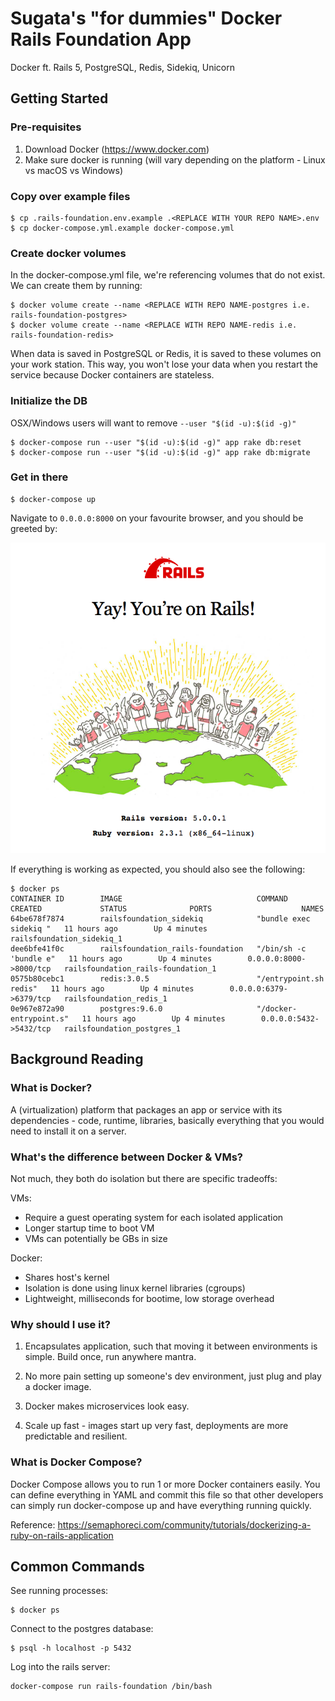 # Sugata's "for dummies" Docker Rails Foundation App

Docker ft. Rails 5, PostgreSQL, Redis, Sidekiq, Unicorn

## Getting Started

### Pre-requisites
1. Download Docker (https://www.docker.com)
2. Make sure docker is running (will vary depending on the platform - Linux vs macOS vs Windows)

### Copy over example files
```shell
$ cp .rails-foundation.env.example .<REPLACE WITH YOUR REPO NAME>.env
$ cp docker-compose.yml.example docker-compose.yml
```

### Create docker volumes
In the docker-compose.yml file, we're referencing volumes that do not exist. We can create them by running:

```shell
$ docker volume create --name <REPLACE WITH REPO NAME-postgres i.e. rails-foundation-postgres>
$ docker volume create --name <REPLACE WITH REPO NAME-redis i.e. rails-foundation-redis>
```

When data is saved in PostgreSQL or Redis, it is saved to these volumes on your work station. This way, you won't lose your data when you restart the service because Docker containers are stateless.

### Initialize the DB
OSX/Windows users will want to remove `--­­user "$(id -­u):$(id -­g)"`

```shell
$ docker­-compose run --­­user "$(id ­-u):$(id -­g)" app rake db:reset
$ docker­-compose run --­­user "$(id ­-u):$(id -­g)" app rake db:migrate
```

### Get in there
```
$ docker-compose up
```

Navigate to `0.0.0.0:8000` on your favourite browser, and you should be greeted by:

![Started Rails](https://raw.githubusercontent.com/sugataa/rails-foundation/master/public/complete.png)

If everything is working as expected, you should also see the following:

```shell
$ docker ps
CONTAINER ID        IMAGE                              COMMAND                  CREATED             STATUS              PORTS                    NAMES
64be678f7874        railsfoundation_sidekiq            "bundle exec sidekiq "   11 hours ago        Up 4 minutes                                 railsfoundation_sidekiq_1
dee6bfe41f0c        railsfoundation_rails-foundation   "/bin/sh -c 'bundle e"   11 hours ago        Up 4 minutes        0.0.0.0:8000->8000/tcp   railsfoundation_rails-foundation_1
0575b80cebc1        redis:3.0.5                        "/entrypoint.sh redis"   11 hours ago        Up 4 minutes        0.0.0.0:6379->6379/tcp   railsfoundation_redis_1
0e967e872a90        postgres:9.6.0                     "/docker-entrypoint.s"   11 hours ago        Up 4 minutes        0.0.0.0:5432->5432/tcp   railsfoundation_postgres_1
```

## Background Reading

### What is Docker?

A (virtualization) platform that packages an app or service with its dependencies - code, runtime, libraries, basically everything that you would need to install it on a server.

### What's the difference between Docker & VMs?

Not much, they both do isolation but there are specific tradeoffs:

VMs:
- Require a guest operating system for each isolated application
- Longer startup time to boot VM
- VMs can potentially be GBs in size

Docker:
- Shares host's kernel
- Isolation is done using linux kernel libraries (cgroups)
- Lightweight, milliseconds for bootime, low storage overhead

### Why should I use it?

1. Encapsulates application, such that moving it between environments is simple. Build once, run anywhere mantra.

2. No more pain setting up someone's dev environment, just plug and play a docker image.

3. Docker makes microservices look easy.

4. Scale up fast - images start up very fast, deployments are more predictable and resilient.

### What is Docker Compose?

Docker Compose allows you to run 1 or more Docker containers easily. You can define everything in YAML and commit this file so that other developers can simply run docker-compose up and have everything running quickly.

Reference: https://semaphoreci.com/community/tutorials/dockerizing-a-ruby-on-rails-application

## Common Commands

See running processes:

```
$ docker ps
```

Connect to the postgres database:

```
$ psql -h localhost -p 5432
```

Log into the rails server:

```
docker-compose run rails-foundation /bin/bash
```
